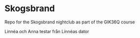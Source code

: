# Skogsbrand
Repo for the Skogsbrand nightclub as part of the GIK36Q course

Linnéa och Anna testar från Linnéas dator